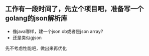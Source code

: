 ## 工作有一段时间了，先立个项目吧，准备写一个golang的json解析库
* 像java哪样，建一个json ob或者是json array?
* 还是类似gjson

先不考虑性能吧，做出来再优化
